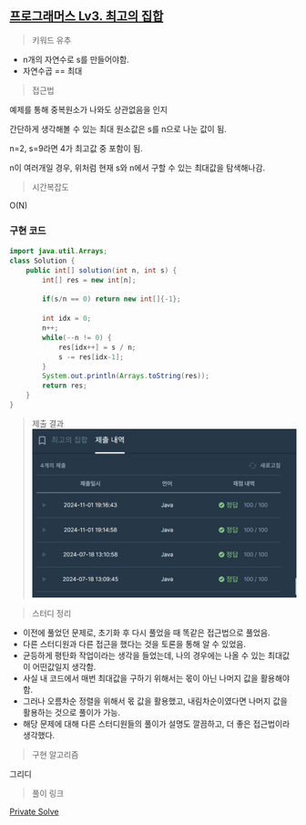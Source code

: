 ## [프로그래머스 Lv3. 최고의 집합](https://school.programmers.co.kr/learn/courses/30/lessons/12938)

> 키워드 유추
- n개의 자연수로 s를 만들어야함.
- 자연수곱 == 최대

> 접근법
<p> 예제를 통해 중복원소가 나와도 상관없음을 인지 </p>
<p> 간단하게 생각해볼 수 있는 최대 원소값은 s를 n으로 나눈 값이 됨. </p>
<p> n=2, s=9라면 4가 최고값 중 포함이 됨. </p>
<p> n이 여러개일 경우, 위처럼 현재 s와 n에서 구할 수 있는 최대값을 탐색해나감. </p>

> 시간복잡도
<p> O(N) </p>

### 구현 코드
```java
import java.util.Arrays;
class Solution {
    public int[] solution(int n, int s) {
        int[] res = new int[n];

        if(s/n == 0) return new int[]{-1};
    
        int idx = 0;
        n++;
        while(--n != 0) {
            res[idx++] = s / n;
            s -= res[idx-1];
        }
        System.out.println(Arrays.toString(res));
        return res;
    }
}
```

> 제출 결과
![제출결과](./result.png)

> 스터디 정리
- 이전에 풀었던 문제로, 초기화 후 다시 풀었을 때 똑같은 접근법으로 풀었음.
- 다른 스터디원과 다른 접근을 했다는 것을 토론을 통해 알 수 있었음.
- 균등하게 평탄화 작업이라는 생각을 들었는데, 나의 경우에는 나올 수 있는 최대값이 어떤값일지 생각함.
- 사실 내 코드에서 매번 최대값을 구하기 위해서는 몫이 아닌 나머지 값을 활용해야함.
- 그러나 오름차순 정렬을 위해서 몫 값을 활용했고, 내림차순이였다면 나머지 값을 활용하는 것으로 풀이가 가능.
- 해당 문제에 대해 다른 스터디원들의 풀이가 설명도 깔끔하고, 더 좋은 접근법이라 생각했다.

> 구현 알고리즘
<p> 그리디 </p>

> 풀이 링크

[Private Solve](https://github.com/The-Four-Error-Pickers/Algorithm-Study/tree/main/Private%20Solve/12938.%20%EC%B5%9C%EA%B3%A0%EC%9D%98%20%EC%A7%91%ED%95%A9/Be-HinD(Ryo))

